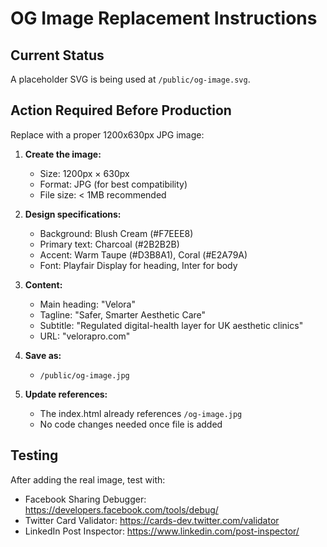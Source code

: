 # OG Image Replacement Instructions

## Current Status
A placeholder SVG is being used at `/public/og-image.svg`.

## Action Required Before Production
Replace with a proper 1200x630px JPG image:

1. **Create the image:**
   - Size: 1200px × 630px
   - Format: JPG (for best compatibility)
   - File size: < 1MB recommended

2. **Design specifications:**
   - Background: Blush Cream (#F7EEE8)
   - Primary text: Charcoal (#2B2B2B)
   - Accent: Warm Taupe (#D3B8A1), Coral (#E2A79A)
   - Font: Playfair Display for heading, Inter for body

3. **Content:**
   - Main heading: "Velora"
   - Tagline: "Safer, Smarter Aesthetic Care"
   - Subtitle: "Regulated digital-health layer for UK aesthetic clinics"
   - URL: "velorapro.com"

4. **Save as:**
   - `/public/og-image.jpg`

5. **Update references:**
   - The index.html already references `/og-image.jpg`
   - No code changes needed once file is added

## Testing
After adding the real image, test with:
- Facebook Sharing Debugger: https://developers.facebook.com/tools/debug/
- Twitter Card Validator: https://cards-dev.twitter.com/validator
- LinkedIn Post Inspector: https://www.linkedin.com/post-inspector/
